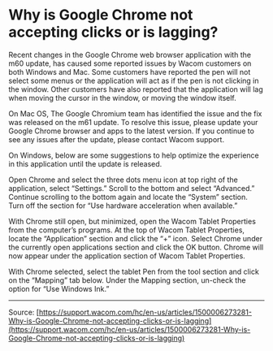 # Why is Google Chrome not accepting clicks or is lagging?

Recent changes in the Google Chrome web browser application with the m60 update, has caused some reported issues by Wacom customers on both Windows and Mac. Some customers have reported the pen will not select some menus or the application will act as if the pen is not clicking in the window. Other customers have also reported that the application will lag when moving the cursor in the window, or moving the window itself.


On Mac OS, The Google Chromium team has identified the issue and the fix was released on the m61 update. To resolve this issue, please update your Google Chrome browser and apps to the latest version. If you continue to see any issues after the update, please contact Wacom support.


On Windows, below are some suggestions to help optimize the experience in this application until the update is released.

Open Chrome and select the three dots menu icon at top right of the application, select “Settings.”
Scroll to the bottom and select “Advanced.” Continue scrolling to the bottom again and locate the “System” section. Turn off the section for “Use hardware acceleration when available.”





With Chrome still open, but minimized, open the Wacom Tablet Properties from the computer’s programs.
At the top of Wacom Tablet Properties, locate the “Application” section and click the “+” icon.
Select Chrome under the currently open applications section and click the OK button. Chrome will now appear under the application section of Wacom Tablet Properties.





With Chrome selected, select the tablet Pen from the tool section and click on the “Mapping” tab below.
Under the Mapping section, un-check the option for “Use Windows Ink.”

---
Source: [https://support.wacom.com/hc/en-us/articles/1500006273281-Why-is-Google-Chrome-not-accepting-clicks-or-is-lagging](https://support.wacom.com/hc/en-us/articles/1500006273281-Why-is-Google-Chrome-not-accepting-clicks-or-is-lagging)
